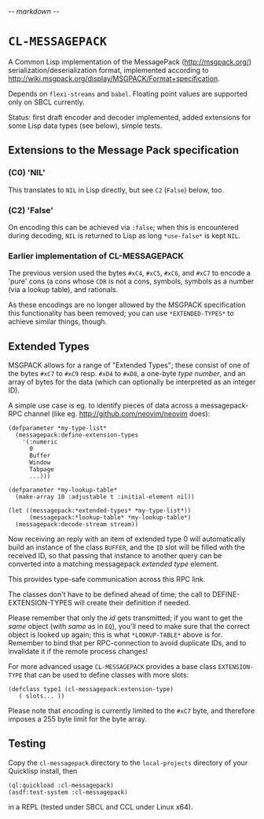 -*- markdown -*-

# `CL-MESSAGEPACK`

A Common Lisp implementation of the MessagePack (http://msgpack.org/)
serialization/deserialization format, implemented according to
http://wiki.msgpack.org/display/MSGPACK/Format+specification.

Depends on `flexi-streams` and `babel`. Floating point values are
supported only on SBCL currently.

Status: first draft encoder and decoder implemented, added extensions
for some Lisp data types (see below), simple tests.

## Extensions to the Message Pack specification

### (C0) 'NIL'

This translates to `NIL` in Lisp directly, but see `C2` (`False`) below, too.

### (C2) 'False'

On encoding this can be achieved via `:false`; when this is encountered
during decoding, `NIL` is returned to Lisp as long `*use-false*` is kept `NIL`.

### Earlier implementation of CL-MESSAGEPACK

The previous version used the bytes `#xC4`, `#xC5`, `#xC6`, and `#xC7` to encode
a 'pure' cons (a cons whose `CDR` is not a cons,
symbols, symbols as a number (via a lookup table), and rationals.

As these encodings are no longer allowed by the MSGPACK specification this
functionality has been removed; you can use `*EXTENDED-TYPES*`
to achieve similar things, though.


## Extended Types

MSGPACK allows for a range of "Extended Types"; these consist of one of the
bytes `#xC7` to `#xC9` resp. `#xD4` to `#xD8`, a one-byte _type number_, and an
array of bytes for the data (which can optionally be interpreted as an integer ID).

A simple use case is eg. to identify pieces of data across a messagepack-RPC
channel (like eg. http://github.com/neovim/neovim does):

    (defparameter *my-type-list*
      (messagepack:define-extension-types
        '(:numeric
          0
          Buffer
          Window
          Tabpage
          ...)))

    (defparameter *my-lookup-table*
      (make-array 10 :adjustable t :initial-element nil))

    (let ((messagepack:*extended-types* *my-type-list*))
          (messagepack:*lookup-table* *my-lookup-table*)
      (messagepack:decode-stream stream))

Now receiving an reply with an item of extended type 0 will
automatically build an instance of the class `BUFFER`, and the `ID` slot will
be filled with the received ID, so that passing that instance to another
query can be converted into a matching messagepack _extended type_ element.

This provides type-safe communication across this RPC link.

The classes don't have to be defined ahead of time; the call to
DEFINE-EXTENSION-TYPES will create their definition if needed.

Please remember that only the _id_ gets transmitted; if you want to get the
_same_ object (with _same_ as in `EQ`), you'll need to make sure that
the correct object is looked up again; this is what `*LOOKUP-TABLE*`
above is for. Remember to bind that per RPC-connection to avoid duplicate IDs,
and to invalidate it if the remote process changes!


For more advanced usage `CL-MESSAGEPACK` provides a base class `EXTENSION-TYPE`
that can be used to define classes with more slots:

    (defclass type1 (cl-messagepack:extension-type)
       ( slots... ))


Please note that *encoding* is currently limited to the `#xC7` byte, and
therefore imposes a 255 byte limit for the byte array.


## Testing

Copy the `cl-messagepack` directory to the `local-projects` directory
of your Quicklisp install, then

    (ql:quickload :cl-messagepack)
    (asdf:test-system :cl-messagepack)

in a REPL (tested under SBCL and CCL under Linux x64).
